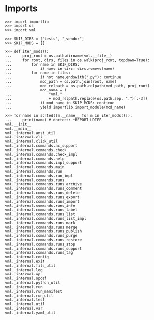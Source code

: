 # Imports

    >>> import importlib
    >>> import os
    >>> import vml

    >>> SKIP_DIRS = ["tests", "_vendor"]
    >>> SKIP_MODS = []

    >>> def iter_mods():
    ...     proj_root = os.path.dirname(vml.__file__)
    ...     for root, dirs, files in os.walk(proj_root, topdown=True):
    ...         for name in SKIP_DIRS:
    ...             if name in dirs: dirs.remove(name)
    ...         for name in files:
    ...             if not name.endswith(".py"): continue
    ...             mod_path = os.path.join(root, name)
    ...             mod_relpath = os.path.relpath(mod_path, proj_root)
    ...             mod_name = (
    ...                 "vml."
    ...                 + mod_relpath.replace(os.path.sep, ".")[:-3])
    ...             if mod_name in SKIP_MODS: continue
    ...             yield importlib.import_module(mod_name)

    >>> for name in sorted([m.__name__ for m in iter_mods()]):
    ...     print(name) # doctest: +REPORT_UDIFF
    vml.__init__
    vml.__main__
    vml._internal.ansi_util
    vml._internal.cli
    vml._internal.click_util
    vml._internal.commands.ac_support
    vml._internal.commands.check
    vml._internal.commands.check_impl
    vml._internal.commands.help
    vml._internal.commands.impl_support
    vml._internal.commands.main
    vml._internal.commands.run
    vml._internal.commands.run_impl
    vml._internal.commands.runs
    vml._internal.commands.runs_archive
    vml._internal.commands.runs_comment
    vml._internal.commands.runs_delete
    vml._internal.commands.runs_export
    vml._internal.commands.runs_import
    vml._internal.commands.runs_info
    vml._internal.commands.runs_label
    vml._internal.commands.runs_list
    vml._internal.commands.runs_list_impl
    vml._internal.commands.runs_mark
    vml._internal.commands.runs_merge
    vml._internal.commands.runs_publish
    vml._internal.commands.runs_purge
    vml._internal.commands.runs_restore
    vml._internal.commands.runs_stop
    vml._internal.commands.runs_support
    vml._internal.commands.runs_tag
    vml._internal.config
    vml._internal.exit
    vml._internal.file_util
    vml._internal.log
    vml._internal.op
    vml._internal.opdef
    vml._internal.python_util
    vml._internal.run
    vml._internal.run_manifest
    vml._internal.run_util
    vml._internal.test
    vml._internal.util
    vml._internal.var
    vml._internal.yaml_util
